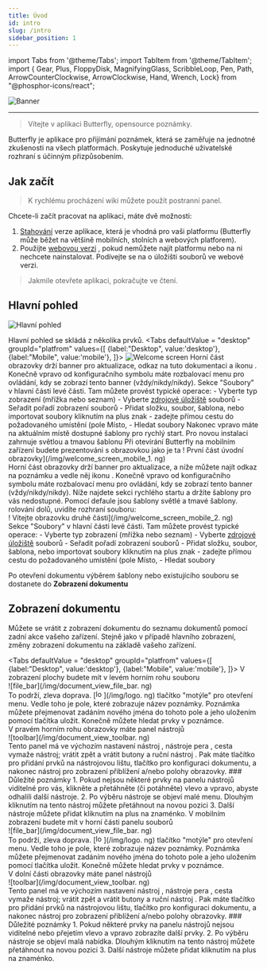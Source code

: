 ```yaml
---
title: Úvod
id: intro
slug: /intro
sidebar_position: 1
---
```


import Tabs from '@theme/Tabs';
import TabItem from '@theme/TabItem';
import { Gear, Plus, FloppyDisk, MagnifyingGlass, ScribbleLoop, Pen, Path, ArrowCounterClockwise, ArrowClockwise, Hand, Wrench, Lock} from "@phosphor-icons/react";

![Banner](/img/banner.png)

---

> Vítejte v aplikaci Butterfly, opensource poznámky.

Butterfly je aplikace pro přijímání poznámek, která se zaměřuje na jednotné zkušenosti na všech platformách. Poskytuje jednoduché uživatelské rozhraní s účinným přizpůsobením.

## Jak začít

> K rychlému procházení wiki můžete použít postranní panel.

Chcete-li začít pracovat na aplikaci, máte dvě možnosti:

1. [Stahování](/downloads) verze aplikace, která je vhodná pro vaši platformu (Butterfly může běžet na většině mobilních, stolních a webových platforem).
2. Použijte [webovou verzi](https://web.butterfly.linwood.dev) , pokud nemůžete najít platformu nebo na ni nechcete nainstalovat. Podívejte se na [](storage#web) o úložišti souborů ve webové verzi.

> Jakmile otevřete aplikaci, pokračujte ve čtení.

## Hlavní pohled

![Hlavní pohled](main.png)

Hlavní pohled se skládá z několika prvků.
<Tabs
    defaultValue = "desktop"
    groupId="platfrom"
        values={[
        {label:"Desktop", value:'desktop'},
 {label:"Mobile", value:'mobile'},
 ]}>
    <TabItem value="desktop">
        ![Welcome screen](/img/welcome_screen_desktop.png)
        Horní část obrazovky drží banner pro aktualizace, odkaz na tuto dokumentaci a ikonu <Gear/>. Konečně vpravo od <Gear/> konfiguračního symbolu máte rozbalovací menu pro ovládání, kdy se zobrazí tento banner (vždy/nikdy/nikdy).
        Sekce "Soubory" v hlavní části levé části. Tam můžete provést typické operace:
            - Vyberte typ zobrazení (mřížka nebo seznam)
            - Vyberte [zdrojové úložiště](úložiště) souborů
            - Seřadit pořadí zobrazení souborů
            - Přidat složku, soubor, šablona, nebo importovat soubory kliknutím na <Plus/> plus znak
            - zadejte přímou cestu do požadovaného umístění (pole Místo,
            - Hledat soubory
        Nakonec vpravo máte na aktuálním místě dostupné šablony pro rychlý start. Pro novou instalaci zahrnuje světlou a tmavou šablonu
    </TabItem>
    <TabItem value="mobile">
        Při otevírání Butterfly na mobilním zařízení budete prezentováni s obrazovkou jako je ta
        ! První část úvodní obrazovky](/img/welcome_screen_mobile_1. ng)   
        Horní část obrazovky drží banner pro aktualizace, a níže můžete najít odkaz na poznámku a vedle něj ikonu <Gear/>. Konečně vpravo od <Gear/> konfiguračního symbolu máte rozbalovací menu pro ovládání, kdy se zobrazí tento banner (vždy/nikdy/nikdy).
        Níže najdete sekci rychlého startu a držíte šablony pro vás nedostupné. Pomocí defaule jsou šablony světlé a tmavé šablony. 
        rolování dolů, uvidíte rozhraní souboru:
        \
        ! Vítejte obrazovku druhé části](/img/welcome_screen_mobile_2. ng)  
        Sekce "Soubory" v hlavní části levé části. Tam můžete provést typické operace:
        - Vyberte typ zobrazení (mřížka nebo seznam)
        - Vyberte [zdrojové úložiště](úložiště) souborů
        - Seřadit pořadí zobrazení souborů
        - Přidat složku, soubor, šablona, nebo importovat soubory kliknutím na <Plus/> plus znak
        - zadejte přímou cestu do požadovaného umístění (pole Místo,
        - Hledat soubory
    </TabItem>
</Tabs>

Po otevření dokumentu výběrem šablony nebo existujícího souboru se dostanete do **Zobrazení dokumentu**


## Zobrazení dokumentu

Můžete se vrátit z zobrazení dokumentu do seznamu dokumentů pomocí zadní akce vašeho zařízení. Stejně jako v případě hlavního zobrazení, změny zobrazení dokumentu na základě vašeho zařízení.

<Tabs
    defaultValue = "desktop"
    groupId="platfrom"
        values={[
        {label:"Desktop", value:'desktop'},
 {label:"Mobile", value:'mobile'},
 ]}>
    <TabItem value="desktop">
        V zobrazení plochy budete mít v levém horním rohu souboru\
        ![file_bar](/img/document_view_file_bar. ng)\
        To podrží, zleva doprava. 
        [<img alt="logo" src="/img/logo.png" width="16"/>](/img/logo. ng)
        tlačítko "motýle" pro otevření menu. Vedle toho je pole, které zobrazuje název poznámky. Poznámka můžete přejmenovat zadáním nového jména do tohoto pole a jeho uložením pomocí tlačítka <FloppyDisk/> uložit. Konečně můžete <MagnifyingGlass/> hledat prvky v poznámce.
        \
        V pravém horním rohu obrazovky máte panel nástrojů\
        ![toolbar](/img/document_view_toolbar. ng)\
        Tento panel má ve výchozím nastavení nástroj <ScribbleLoop/> , nástroje pera <Pen/> , cesta <Path/> vymaže nástroj; <ArrowCounterClockwise/> vrátit zpět a <ArrowClockwise/> vrátit butony a ruční nástroj <Hand/>. Pak máte tlačítko <Plus/> pro přidání prvků na nástrojovou lištu, tlačítko <Wrench/> pro konfiguraci dokumentu, a nakonec nástroj <Lock/> pro zobrazení přiblížení a/nebo polohy obrazovky. 
        ### Důležité poznámky
        1. Pokud nejsou některé prvky na panelu nástrojů viditelné pro vás, klikněte a přetáhněte (či potáhněte) vlevo a vpravo, abyste odhalili další nástroje. 
        2. Po výběru nástroje se objeví malé menu. Dlouhým kliknutím na tento nástroj můžete přetáhnout na novou pozici
        3. Další nástroje můžete přidat kliknutím na <Plus/> plus na znaménko. 
    </TabItem>
    <TabItem value="mobile">
        V mobilním zobrazení budete mít v horní části panelu souborů\
        ![file_bar](/img/document_view_file_bar. ng)\
        To podrží, zleva doprava. 
        [<img alt="logo" src="/img/logo.png" width="16"/>](/img/logo. ng)
        tlačítko "motýle" pro otevření menu. Vedle toho je pole, které zobrazuje název poznámky. Poznámka můžete přejmenovat zadáním nového jména do tohoto pole a jeho uložením pomocí tlačítka <FloppyDisk/> uložit. Konečně můžete <MagnifyingGlass/> hledat prvky v poznámce.
        \
        V dolní části obrazovky máte panel nástrojů\
        ![toolbar](/img/document_view_toolbar. ng)\
        Tento panel má ve výchozím nastavení nástroj <ScribbleLoop/> , nástroje pera <Pen/> , cesta <Path/> vymaže nástroj; <ArrowCounterClockwise/> vrátit zpět a <ArrowClockwise/> vrátit butony a ruční nástroj <Hand/>. Pak máte tlačítko <Plus/> pro přidání prvků na nástrojovou lištu, tlačítko <Wrench/> pro konfiguraci dokumentu, a nakonec nástroj <Lock/> pro zobrazení přiblížení a/nebo polohy obrazovky. 
        ### Důležité poznámky
        1. Pokud některé prvky na panelu nástrojů nejsou viditelné nebo přejetím vlevo a vpravo zobrazíte další prvky. 
        2. Po výběru nástroje se objeví malá nabídka. Dlouhým kliknutím na tento nástroj můžete přetáhnout na novou pozici
        3. Další nástroje můžete přidat kliknutím na <Plus/> plus na znaménko. 
    </TabItem>
</Tabs>
